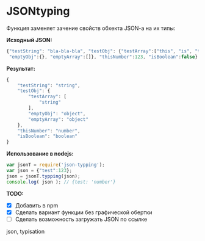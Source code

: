 JSONtyping
==========

Функция заменяет зачение свойств обхекта JSON-a на их типы:

**Исходный JSON:**
```javascript
{"testString": "bla-bla-bla", "testObj": {"testArray":["this", "is", "text"],
 "emptyObj":{}, "emptyArray":[]}, "thisNumber":123, "isBoolean":false}
```

**Результат:**
```javascript
{
    "testString": "string",
    "testObj": {
        "testArray": [
            "string"
        ],
        "emptyObj": "object",
        "emptyArray": "object"
    },
    "thisNumber": "number",
    "isBoolean": "boolean"
}
```

**Использование в nodejs:**
```javascript
var jsonT = require('json-typping');
var json = {"test":123};
json = jsonT.typping(json);
console.log( json ); // {test: 'number'}
```

**TODO:**
- [x] Добавить в npm
- [x] Сделать вариант функции без графической обертки
- [ ] Сделать возможность загружать JSON по ссылке

json, typisation
